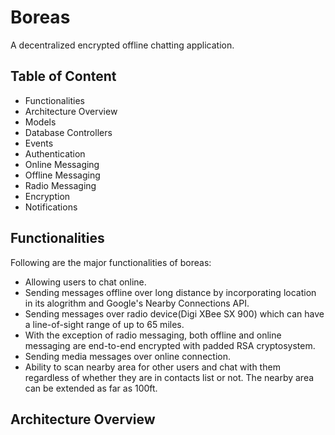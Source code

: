 # Boreas

A decentralized encrypted offline chatting application.

## Table of Content

- Functionalities
- Architecture Overview
- Models
- Database Controllers
- Events
- Authentication
- Online Messaging
- Offline Messaging
- Radio Messaging
- Encryption
- Notifications

## Functionalities

Following are the major functionalities of boreas: 

- Allowing users to chat online. 
- Sending messages offline over long distance by incorporating location in its alogrithm and Google's Nearby Connections API. 
- Sending messages over radio device(Digi XBee SX 900) which can have a line-of-sight range of up to 65 miles.
- With the exception of radio messaging, both offline and online messaging are end-to-end encrypted with padded RSA cryptosystem.
- Sending media messages over online connection.
- Ability to scan nearby area for other users and chat with them regardless of whether they are in contacts list or not. The nearby area can be extended as far as 100ft.

## Architecture Overview


